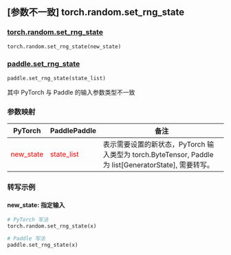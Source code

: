 ## [参数不一致] torch.random.set_rng_state

### [torch.random.set_rng_state](https://pytorch.org/docs/stable/random.html#torch.random.set_rng_state)

```python
torch.random.set_rng_state(new_state)
```

### [paddle.set_rng_state]()

```python
paddle.set_rng_state(state_list)
```

其中 PyTorch 与 Paddle 的输入参数类型不一致

### 参数映射

| PyTorch       | PaddlePaddle | 备注                                                   |
| ------------- | ------------ | ------------------------------------------------------ |
| <font color='red'> new_state </font>         | <font color='red'> state_list </font>            | 表示需要设置的新状态，PyTorch 输入类型为 torch.ByteTensor, Paddle 为 list[GeneratorState], 需要转写。                               |



### 转写示例

#### new_state: 指定输入
```python
# PyTorch 写法
torch.random.set_rng_state(x)

# Paddle 写法
paddle.set_rng_state(x)
```
